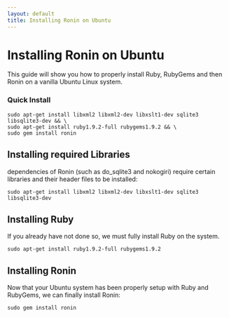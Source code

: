 ```yaml
---
layout: default
title: Installing Ronin on Ubuntu
---
```


# Installing Ronin on Ubuntu

This guide will show you how to properly install Ruby, RubyGems and then
Ronin on a vanilla Ubuntu Linux system.

### Quick Install

    sudo apt-get install libxml2 libxml2-dev libxslt1-dev sqlite3 libsqlite3-dev && \
    sudo apt-get install ruby1.9.2-full rubygems1.9.2 && \
    sudo gem install ronin

## Installing required Libraries

dependencies of Ronin (such as do_sqlite3 and nokogiri) require certain
libraries and their header files to be installed:

    sudo apt-get install libxml2 libxml2-dev libxslt1-dev sqlite3 libsqlite3-dev

## Installing Ruby

If you already have not done so, we must fully install Ruby on the system.

    sudo apt-get install ruby1.9.2-full rubygems1.9.2

## Installing Ronin

Now that your Ubuntu system has been properly setup with Ruby and RubyGems,
we can finally install Ronin:

    sudo gem install ronin

